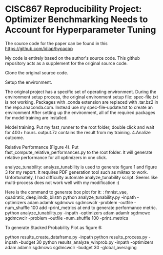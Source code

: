 # CISC867 Reproducibility Project: Optimizer Benchmarking Needs to Account for Hyperparameter Tuning 

The source code for the paper can be found in this https://github.com/idiap/hypaobp

My code is entirely based on the author's source code. This github repository acts as a supplement for the original source code.

Clone the original source code.

Setup the environment.

The original project has a specific set of operating environment. During the environment setup process, the original environment setup file: spec-file.txt is not working. Packages with .conda extension are replaced with .tar.bz2 in the repo.anaconda.com. Instead use my spec-file-update.txt to create an environment After setting up the environment, all of the required packages for model training are installed.

Model training. Put my fast_runner to the root folder, double click and wait for 400+ hours. output.7z contains the result from my training.
4.Analize outcome.

Relative Performance (Figure 4). Put fast_compute_relative_performances.py to the root folder. It will generate relative performance for all optimizers in one click.

analyze_tunability: analyze_tunability is used to generate figure 1 and figure 3 for my report. It requires PDF generation tool such as miktex to work. Unfortunately, I had difficulty automate analyze_tunability script. Seems like multi-process does not work well with my modification :(

Here is the command to generate box plot for it: : fmnist_vae, quadratic_deep,imdb_bilstm python analyze_tunability.py -inpath -optimizers adam adamlr sgdmcwc sgdmcwclr -problem -outfile -num_shuffle 100 add -print_metrics at end to generate performance metric. python analyze_tunability.py -inpath -optimizers adam adamlr sgdmcwc sgdmcwclr -problem -outfile -num_shuffle 100 -print_metrics

To generate Stacked Probability Plot as figure 6:

python results_create_dataframe.py -inpath python results_process.py -inpath -budget 30 python results_analyze_winprob.py -inpath -optimizers adam adamlr sgdmcwc sgdmcwclr -budget 30 -global_averaging
